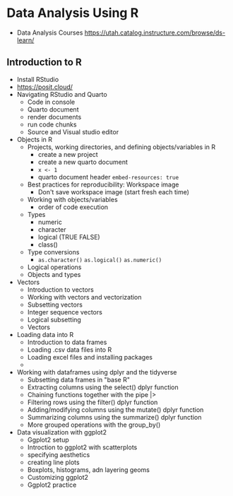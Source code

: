 # Data Analysis Using R

* Data Analysis Courses https://utah.catalog.instructure.com/browse/ds-learn/

## Introduction to R

* Install RStudio
* https://posit.cloud/
* Navigating RStudio and Quarto
  * Code in console
  * Quarto document
  * render documents
  * run code chunks
  * Source and Visual studio editor
* Objects in R
  * Projects, working directories, and defining objects/variables in R
    * create a new project
    * create a new quarto document
    * `x <- 1`
    * quarto document header `embed-resources: true` 
  * Best practices for reproducibility: Workspace image
    * Don't save workspace image (start fresh each time)
  * Working with objects/variables
    * order of code execution
  * Types
    * numeric
    * character
    * logical (TRUE FALSE)
    * class()
  * Type conversions
    * `as.character()` `as.logical()` `as.numeric()`
  * Logical operations
  * Objects and types
* Vectors
  * Introduction to vectors
  * Working with vectors and vectorization
  * Subsetting vectors
  * Integer sequence vectors
  * Logical subsetting
  * Vectors
* Loading data into R
  * Introduction to data frames
  * Loading .csv data files into R
  * Loading excel files and installing packages
  * 
* Working with dataframes using dplyr and the tidyverse
  * Subsetting data frames in "base R"
  * Extracting columns using the select() dplyr function
  * Chaining functions together with the pipe |>
  * Filtering rows using the filter() dplyr function
  * Adding/modifying columns using the mutate() dplyr function
  * Summarizing columns using the summarize() dplyr function
  * More grouped operations with the group_by() 
* Data visualization with ggplot2
  * Ggplot2 setup
  * Introction to ggplot2 with scatterplots
  * specifying aesthetics
  * creating line plots
  * Boxplots, histograms, adn layering geoms
  * Customizing ggplot2
  * Ggplot2 practice
